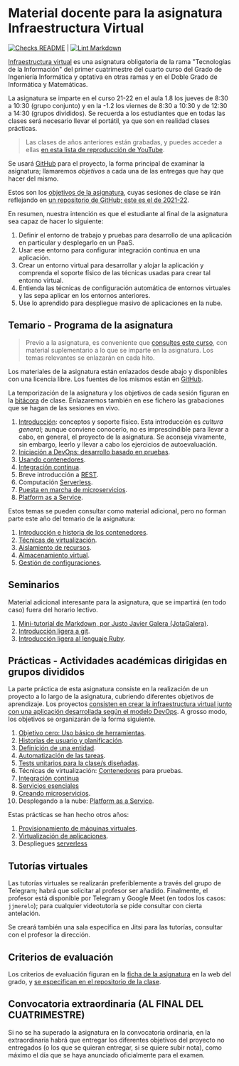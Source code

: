 # Material docente para la asignatura Infraestructura Virtual

[![Checks README](https://github.com/JJ/Test-Text/workflows/Checks%20README/badge.svg)](https://github.com/JJ/IV/actions?query=workflow%3A%22Comprueba+README%22)
|
[![Lint Markdown](https://github.com/JJ/IV/workflows/Lint%20Markdown/badge.svg)](https://github.com/JJ/IV/actions?query=workflow%3A%22Lint+Markdown%22)

[Infraestructura virtual](https://grados.ugr.es/informatica/pages/infoacademica/guias_docentes/curso_actual/cuarto/tecnologiasdelainformacion/infraestructuravirtual)
es una asignatura obligatoria de la rama "Tecnologías de la Información" del
primer cuatrimestre del cuarto curso del Grado de Ingeniería Informática y
optativa en otras ramas y en el Doble Grado de Informática y Matemáticas.

La asignatura se imparte en el curso 21-22 en el aula 1.8 los jueves de 8:30 a
10:30 (grupo conjunto) y en la -1.2 los viernes de 8:30 a 10:30 y de 12:30 a
14:30 (grupos divididos). Se recuerda a los estudiantes que en todas las clases
será necesario llevar el portátil, ya que son en realidad clases prácticas.

> Las clases de años anteriores están grabadas, y puedes acceder a ellas [en
> esta lista de reproducción de
> YouTube](https://www.youtube.com/playlist?list=PLsYEfmwhBQdKIwbMDIwK64pt3Fs03BDz9).

Se usará [GitHub](https://github.com) para el proyecto, la forma principal de
examinar la asignatura; llamaremos *objetivos* a cada una de las entregas que hay
que hacer del mismo.

Estos son los [objetivos de la asignatura](documentos/objetivos.md), cuyas
sesiones de clase se irán reflejando en
[un repositorio de GitHub; este es el de 2021-22](https://github.com/JJ/IV-21-22).

En resumen, nuestra intención es que el estudiante al final de la asignatura sea
capaz de hacer lo siguiente:

1. Definir el entorno de trabajo y pruebas para desarrollo de una aplicación en
   particular y desplegarlo en un PaaS.
2. Usar ese entorno para configurar integración continua en una aplicación.
3. Crear un entorno virtual para desarrollar y alojar la aplicación y comprenda
   el soporte físico de las técnicas usadas para crear tal entorno virtual.
4. Entienda las técnicas de configuración automática de entornos virtuales y
   las sepa aplicar en los entornos anteriores.
5. Use lo aprendido para despliegue masivo de aplicaciones en la nube.

## Temario - Programa de la asignatura

> Previo a la asignatura, es conveniente
> que [consultes este curso](https://jj.github.io/curso-tdd), con
> material suplementario a lo que se imparte en la asignatura. Los
> temas relevantes se enlazarán en cada hito.

Los materiales de la asignatura están enlazados desde abajo y
disponibles con una licencia libre. Los fuentes de los mismos están en
[GitHub](https://github.com/JJ/IV).

La temporización de la asignatura y los objetivos de cada sesión figuran en la
[bitácora](https://github.com/JJ/IV-20-21/blob/master/sesiones/README.md) de
clase. Enlazaremos también en ese fichero las grabaciones que se hagan de las
sesiones en vivo.

1. [Introducción](documentos/temas/Intro_concepto_y_soporte_fisico.md):
   conceptos y soporte físico. Esta introducción es *cultura general*; aunque
   conviene conocerlo, no es imprescindible para llevar a cabo, en general, el
   proyecto de la asignatura. Se aconseja vivamente, sin embargo, leerlo y
   llevar a cabo los ejercicios de autoevaluación.
2. [Iniciación a DevOps: desarrollo basado en pruebas](documentos/temas/Desarrollo_basado_en_pruebas.md).
3. [Usando contenedores](documentos/temas/Contenedores.md).
4. [Integración continua](documentos/temas/Integracion_continua.md).
5. Breve introducción a [REST](documentos/temas/REST.md).
6. Computación [Serverless](documentos/temas/Serverless.md).
7. [Puesta en marcha de microservicios](documentos/temas/Microservicios.md).
8. [Platform as a Service](documentos/temas/PaaS.md).

Estos temas se pueden consultar como material adicional, pero no forman parte
este año del temario de la asignatura:

1. [Introducción e historia de los contenedores](documentos/temas/Intro_contenedores.md).
2. [Técnicas de virtualización](documentos/temas/Tecnicas_de_virtualizacion.md).
3. [Aislamiento de recursos](documentos/temas/Aislamiento_de_recursos.md).
4. [Almacenamiento virtual](documentos/temas/Almacenamiento.md).
5. [Gestión de configuraciones](documentos/temas/Gestion_de_configuraciones.md).

## Seminarios

Material adicional interesante para la asignatura, que se impartirá
(en todo caso) fuera del horario lectivo.

1. [Mini-tutorial de Markdown, por Justo Javier Galera
   (JotaGalera)](documentos/seminarios/MarkDown_tutorial.md).
2. [Introducción ligera a git](preso/intro-git.html).
3. [Introducción ligera al lenguaje Ruby](documentos/seminarios/ruby.md).

## Prácticas - Actividades académicas dirigidas en grupos divididos

La parte práctica de esta asignatura consiste en la realización de un proyecto a
lo largo de la asignatura, cubriendo diferentes objetivos de aprendizaje. Los
proyectos [consisten en crear la infraestructura virtual junto con una
aplicación desarrollada según el modelo
DevOps](documentos/proyecto/README.md). A grosso modo, los objetivos se
organizarán de la forma siguiente.

1. [Objetivo cero: Uso básico de
   herramientas](documentos/proyecto/0.Repositorio.md).
2. [Historias de usuario y
   planificación](documentos/proyecto/1.Infraestructura.md).
3. [Definición de una entidad](documentos/proyecto/2.Entidad.md).
4. [Automatización de las tareas](documentos/proyecto/3.Automatizar.md).
5. [Tests unitarios para la clase/s diseñadas](documentos/proyecto/4.Tests.md).
6. Técnicas de virtualización: [Contenedores](documentos/proyecto/5.Docker.md)
   para pruebas.
7. [Integración continua](documentos/proyecto/6.CI.md)
8. [Servicios esenciales](documentos/proyecto/7.Servicios.md)
9. [Creando microservicios](documentos/proyecto/6.Microservicio.md).
10. Desplegando a la nube:
   [Platform as a Service](documentos/proyecto/7.PaaS.md).

Estas prácticas se han hecho otros años:

1. [Provisionamiento de máquinas
   virtuales](documentos/proyecto/6.Provision.md).
2. [Virtualización de aplicaciones](documentos/proyecto/5.IaaS.md).
3. Despliegues [serverless](documentos/proyecto/5.Serverless.md)

## Tutorías virtuales

Las tutorías virtuales se realizarán preferiblemente a través del grupo
de Telegram; habrá que solicitar al profesor ser añadido. Finalmente, el
profesor está disponible por Telegram y Google Meet (en todos los
casos: `jjmerelo`); para cualquier videotutoría se pide consultar con cierta
antelación.

Se creará también una sala específica en Jitsi para las tutorías,
consultar con el profesor la dirección.

## Criterios de evaluación

Los criterios de evaluación figuran en la
[ficha de la asignatura](https://grados.ugr.es/informatica/pages/infoacademica/guias_docentes/curso_actual/cuarto/tecnologiasdelainformacion/gii_infraestructura_virtual_20172018_firmada)
en la web del grado, y
[se especifican en el repositorio de la clase](https://github.com/JJ/IV-21-22/blob/master/Metodolog%C3%ADa_y_criterios_de_evaluaci%C3%B3n.md).

## Convocatoria extraordinaria (AL FINAL DEL CUATRIMESTRE)

Si no se ha superado la asignatura en la convocatoria ordinaria, en la
extraordinaria habrá que entregar los diferentes objetivos del proyecto no
entregados (o los que se quieran entregar, si se quiere subir nota), como máximo
el día que se haya anunciado oficialmente para el examen.
